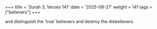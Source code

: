 +++
title = 'Surah 3, Verses 141'
date = '2025-08-27'
weight = 141
tags = ["believers"]
+++

and distinguish the ˹true˺ believers and destroy the disbelievers.